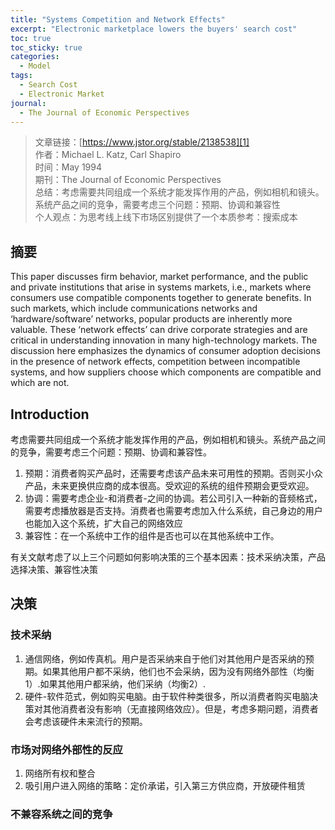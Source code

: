 ```yaml
---
title: "Systems Competition and Network Effects"
excerpt: "Electronic marketplace lowers the buyers' search cost"
toc: true
toc_sticky: true
categories:
  - Model
tags:
  - Search Cost
  - Electronic Market
journal:
  - The Journal of Economic Perspectives
---
```


> 文章链接：[https://www.jstor.org/stable/2138538][1]  
> 作者：Michael L. Katz, Carl Shapiro  
> 时间：May 1994  
> 期刊：The Journal of Economic Perspectives  
> 总结：考虑需要共同组成一个系统才能发挥作用的产品，例如相机和镜头。系统产品之间的竞争，需要考虑三个问题：预期、协调和兼容性  
> 个人观点：为思考线上线下市场区别提供了一个本质参考：搜索成本

## 摘要

This paper discusses firm behavior, market performance, and the public and private institutions that arise in systems markets, i.e., markets where consumers use compatible components together to generate benefits. In such markets, which include communications networks and ‘hardware/software’ networks, popular products are inherently more valuable. These ‘network effects’ can drive corporate strategies and are critical in understanding innovation in many high-technology markets. The discussion here emphasizes the dynamics of consumer adoption decisions in the presence of network effects, competition between incompatible systems, and how suppliers choose which components are compatible and which are not.

## Introduction

考虑需要共同组成一个系统才能发挥作用的产品，例如相机和镜头。系统产品之间的竞争，需要考虑三个问题：预期、协调和兼容性。

1.  预期：消费者购买产品时，还需要考虑该产品未来可用性的预期。否则买小众产品，未来更换供应商的成本很高。受欢迎的系统的组件预期会更受欢迎。
2. 协调：需要考虑企业-和消费者-之间的协调。若公司引入一种新的音频格式，需要考虑播放器是否支持。消费者也需要考虑加入什么系统，自己身边的用户也能加入这个系统，扩大自己的网络效应
3. 兼容性：在一个系统中工作的组件是否也可以在其他系统中工作。

有关文献考虑了以上三个问题如何影响决策的三个基本因素：技术采纳决策，产品选择决策、兼容性决策

## 决策

### 技术采纳

1. 通信网络，例如传真机。用户是否采纳来自于他们对其他用户是否采纳的预期。如果其他用户都不采纳，他们也不会采纳，因为没有网络外部性（均衡1）.如果其他用户都采纳，他们采纳（均衡2）.
2. 硬件-软件范式，例如购买电脑。由于软件种类很多，所以消费者购买电脑决策对其他消费者没有影响（无直接网络效应）。但是，考虑多期问题，消费者会考虑该硬件未来流行的预期。

### 市场对网络外部性的反应

1. 网络所有权和整合
2. 吸引用户进入网络的策略：定价承诺，引入第三方供应商，开放硬件租赁

### 不兼容系统之间的竞争



[1]: https://www.jstor.org/stable/2138538	"https://www.jstor.org/stable/2138538"
